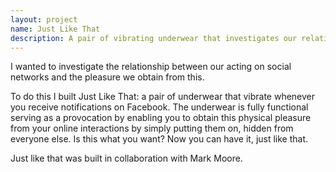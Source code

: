 ```yaml
---
layout: project
name: Just Like That
description: A pair of vibrating underwear that investigates our relationships with social media
---
```


I wanted to investigate the relationship between our acting on social networks and the pleasure we obtain from this.

To do this I built Just Like That: a pair of underwear that vibrate whenever you receive notifications on Facebook. The underwear is fully functional serving as a provocation by enabling you to obtain this physical pleasure from your online interactions by simply putting them on, hidden from everyone else. Is this what you want? Now you can have it, just like that.

Just like that was built in collaboration with Mark Moore.

